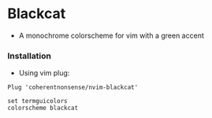 # Blackcat

- A monochrome colorscheme for vim with a green accent

### Installation

- Using vim plug:

```vim
Plug 'coherentnonsense/nvim-blackcat'
```

```vim
set termguicolors
colorscheme blackcat
```
